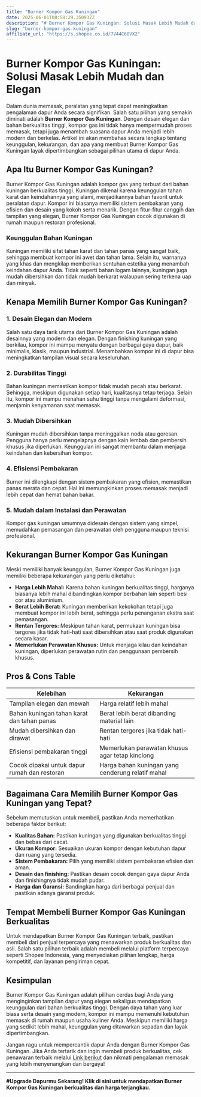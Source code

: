```yaml
---
title: "Burner Kompor Gas Kuningan"
date: 2025-06-01T08:58:29.350937Z
description: "# Burner Kompor Gas Kuningan: Solusi Masak Lebih Mudah dan Elegan..."
slug: "burner-kompor-gas-kuningan"
affiliate_url: "https://s.shopee.co.id/7V44C68VX2"
---
```

# Burner Kompor Gas Kuningan: Solusi Masak Lebih Mudah dan Elegan

Dalam dunia memasak, peralatan yang tepat dapat meningkatkan pengalaman dapur Anda secara signifikan. Salah satu pilihan yang semakin diminati adalah **Burner Kompor Gas Kuningan**. Dengan desain elegan dan bahan berkualitas tinggi, kompor gas ini tidak hanya mempermudah proses memasak, tetapi juga menambah suasana dapur Anda menjadi lebih modern dan berkelas. Artikel ini akan membahas secara lengkap tentang keunggulan, kekurangan, dan apa yang membuat Burner Kompor Gas Kuningan layak dipertimbangkan sebagai pilihan utama di dapur Anda.

## Apa Itu Burner Kompor Gas Kuningan?

Burner Kompor Gas Kuningan adalah kompor gas yang terbuat dari bahan kuningan berkualitas tinggi. Kuningan dikenal karena keunggulan tahan karat dan keindahannya yang alami, menjadikannya bahan favorit untuk peralatan dapur. Kompor ini biasanya memiliki sistem pembakaran yang efisien dan desain yang kokoh serta menarik. Dengan fitur-fitur canggih dan tampilan yang elegan, Burner Kompor Gas Kuningan cocok digunakan di rumah maupun restoran profesional.

### Keunggulan Bahan Kuningan

Kuningan memiliki sifat tahan karat dan tahan panas yang sangat baik, sehingga membuat kompor ini awet dan tahan lama. Selain itu, warnanya yang khas dan mengkilap memberikan sentuhan estetika yang menambah keindahan dapur Anda. Tidak seperti bahan logam lainnya, kuningan juga mudah dibersihkan dan tidak mudah berkarat walaupun sering terkena uap dan minyak.

## Kenapa Memilih Burner Kompor Gas Kuningan?

### 1. Desain Elegan dan Modern

Salah satu daya tarik utama dari Burner Kompor Gas Kuningan adalah desainnya yang modern dan elegan. Dengan finishing kuningan yang berkilau, kompor ini mampu menyatu dengan berbagai gaya dapur, baik minimalis, klasik, maupun industrial. Menambahkan kompor ini di dapur bisa meningkatkan tampilan visual secara keseluruhan.

### 2. Durabilitas Tinggi

Bahan kuningan memastikan kompor tidak mudah pecah atau berkarat. Sehingga, meskipun digunakan setiap hari, kualitasnya tetap terjaga. Selain itu, kompor ini mampu menahan suhu tinggi tanpa mengalami deformasi, menjamin kenyamanan saat memasak.

### 3. Mudah Dibersihkan

Kuningan mudah dibersihkan tanpa meninggalkan noda atau goresan. Pengguna hanya perlu mengelapnya dengan kain lembab dan pembersih khusus jika diperlukan. Keunggulan ini sangat membantu dalam menjaga keindahan dan kebersihan kompor.

### 4. Efisiensi Pembakaran

Burner ini dilengkapi dengan sistem pembakaran yang efisien, memastikan panas merata dan cepat. Hal ini memungkinkan proses memasak menjadi lebih cepat dan hemat bahan bakar.

### 5. Mudah dalam Instalasi dan Perawatan

Kompor gas kuningan umumnya didesain dengan sistem yang simpel, memudahkan pemasangan dan perawatan oleh pengguna maupun teknisi profesional.

## Kekurangan Burner Kompor Gas Kuningan

Meski memiliki banyak keunggulan, Burner Kompor Gas Kuningan juga memiliki beberapa kekurangan yang perlu diketahui:

- **Harga Lebih Mahal:** Karena bahan kuningan berkualitas tinggi, harganya biasanya lebih mahal dibandingkan kompor berbahan lain seperti besi cor atau aluminium.
- **Berat Lebih Berat:** Kuningan memberikan kekokohan tetapi juga membuat kompor ini lebih berat, sehingga perlu penanganan ekstra saat pemasangan.
- **Rentan Tergores:** Meskipun tahan karat, permukaan kuningan bisa tergores jika tidak hati-hati saat dibersihkan atau saat produk digunakan secara kasar.
- **Memerlukan Perawatan Khusus:** Untuk menjaga kilau dan keindahan kuningan, diperlukan perawatan rutin dan penggunaan pembersih khusus.

## Pros & Cons Table

| **Kelebihan**                                              | **Kekurangan**                                        |
|--------------------------------------------------------------|-------------------------------------------------------|
| Tampilan elegan dan mewah                                   | Harga relatif lebih mahal                            |
| Bahan kuningan tahan karat dan tahan panas                    | Berat lebih berat dibanding material lain           |
| Mudah dibersihkan dan dirawat                                | Rentan tergores jika tidak hati-hati                |
| Efisiensi pembakaran tinggi                                  | Memerlukan perawatan khusus agar tetap kinclong    |
| Cocok dipakai untuk dapur rumah dan restoran                | Harga bahan kuningan yang cenderung relatif mahal   |

## Bagaimana Cara Memilih Burner Kompor Gas Kuningan yang Tepat?

Sebelum memutuskan untuk membeli, pastikan Anda memerhatikan beberapa faktor berikut:

- **Kualitas Bahan:** Pastikan kuningan yang digunakan berkualitas tinggi dan bebas dari cacat.
- **Ukuran Kompor:** Sesuaikan ukuran kompor dengan kebutuhan dapur dan ruang yang tersedia.
- **Sistem Pembakaran:** Pilih yang memiliki sistem pembakaran efisien dan aman.
- **Desain dan finishing:** Pastikan desain cocok dengan gaya dapur Anda dan finishingnya tidak mudah pudar.
- **Harga dan Garansi:** Bandingkan harga dari berbagai penjual dan pastikan adanya garansi produk.

## Tempat Membeli Burner Kompor Gas Kuningan Berkualitas

Untuk mendapatkan Burner Kompor Gas Kuningan terbaik, pastikan membeli dari penjual terpercaya yang menawarkan produk berkualitas dan asli. Salah satu pilihan terbaik adalah membeli melalui platform terpercaya seperti Shopee Indonesia, yang menyediakan pilihan lengkap, harga kompetitif, dan layanan pengiriman cepat.

## Kesimpulan

Burner Kompor Gas Kuningan adalah pilihan cerdas bagi Anda yang menginginkan tampilan dapur yang elegan sekaligus mendapatkan keunggulan dari bahan berkualitas tinggi. Dengan daya tahan yang luar biasa serta desain yang modern, kompor ini mampu memenuhi kebutuhan memasak di rumah maupun usaha kuliner Anda. Meskipun memiliki harga yang sedikit lebih mahal, keunggulan yang ditawarkan sepadan dan layak dipertimbangkan.

Jangan ragu untuk mempercantik dapur Anda dengan Burner Kompor Gas Kuningan. Jika Anda tertarik dan ingin membeli produk berkualitas, cek penawaran terbaik melalui [Link berikut](https://s.shopee.co.id/7V44C68VX2) dan nikmati pengalaman memasak yang lebih menyenangkan dan bergaya!

---

**#Upgrade Dapurmu Sekarang! Klik di sini untuk mendapatkan Burner Kompor Gas Kuningan berkualitas dan harga terjangkau.**